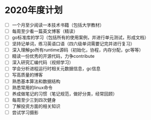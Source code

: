 # 2020年度计划

- [ ] 一个月至少阅读一本技术书籍（包括大学教材）
- [ ] 每周至少看一篇英文博客（精读）
- [ ] go标准库的学习（包括所有的使用案例，并进行单元测试，形成文档）
- [ ] 坚持记单词，练习英语口语（四六级单词需要记完并进行复习）
- [ ] 深入理解go所有runtime源码（初始化，协程，内存分配，gc等等）
- [ ] 精读一份优秀的开源代码，力争contribute
- [ ] 深入研究汇编代码（视频学习）
- [ ] 学会分析进程运行时相关元数据信息，gc信息
- [ ] 写高质量的博客
- [ ] 熟悉基本算法和数据结构
- [ ] 熟悉常用的linux命令
- [ ] 养成做笔记的习惯（笔记规范，做好分类，经常回顾）
- [ ] 每周至少三到四次健身
- [ ] 了解投资方面的相关知识
- [ ] 尝试学习摄影

